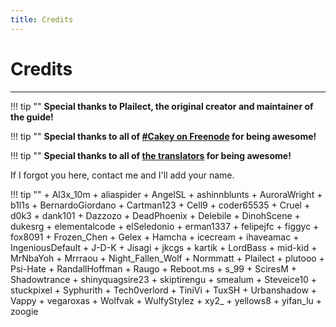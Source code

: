 ```yaml
---
title: Credits
---
```


# Credits
---

!!! tip ""
	**Special thanks to Plailect, the original creator and maintainer of the guide!**

!!! tip ""
	**Special thanks to all of [#Cakey on Freenode](http://webchat.freenode.net/?channels=%23Cakey) for being awesome!**

!!! tip ""
	**Special thanks to all of [the translators](https://crowdin.com/project/3ds-guide) for being awesome!**

If I forgot you here, contact me and I'll add your name.

!!! tip ""
	+ Al3x_10m
	+ aliaspider
	+ AngelSL
	+ ashinnblunts
	+ AuroraWright
	+ b1l1s
	+ BernardoGiordano
	+ Cartman123
	+ Cell9
	+ coder65535
	+ Cruel
	+ d0k3
	+ dank101
	+ Dazzozo
	+ DeadPhoenix
	+ Delebile
	+ DinohScene
	+ dukesrg
	+ elementalcode
	+ elSeledonio
	+ erman1337
	+ felipejfc
	+ figgyc
	+ fox8091
	+ Frozen_Chen
	+ Gelex
	+ Hamcha
	+ icecream
	+ ihaveamac
	+ IngeniousDefault
	+ J-D-K
	+ Jisagi
	+ jkcgs
	+ kartik
	+ LordBass
	+ mid-kid
	+ MrNbaYoh
	+ Mrrraou
	+ Night_Fallen_Wolf
	+ Normmatt
	+ Plailect
	+ plutooo
	+ Psi-Hate
	+ RandallHoffman
	+ Raugo
	+ Reboot.ms
	+ s_99
	+ SciresM
	+ Shadowtrance
	+ shinyquagsire23
	+ skiptirengu
	+ smealum
	+ Steveice10
	+ stuckpixel
	+ Syphurith
	+ Tech0verlord
	+ TiniVi
	+ TuxSH
	+ Urbanshadow
	+ Vappy
	+ vegaroxas
	+ Wolfvak
	+ WulfyStylez
	+ xy2_
	+ yellows8
	+ yifan_lu
	+ zoogie

